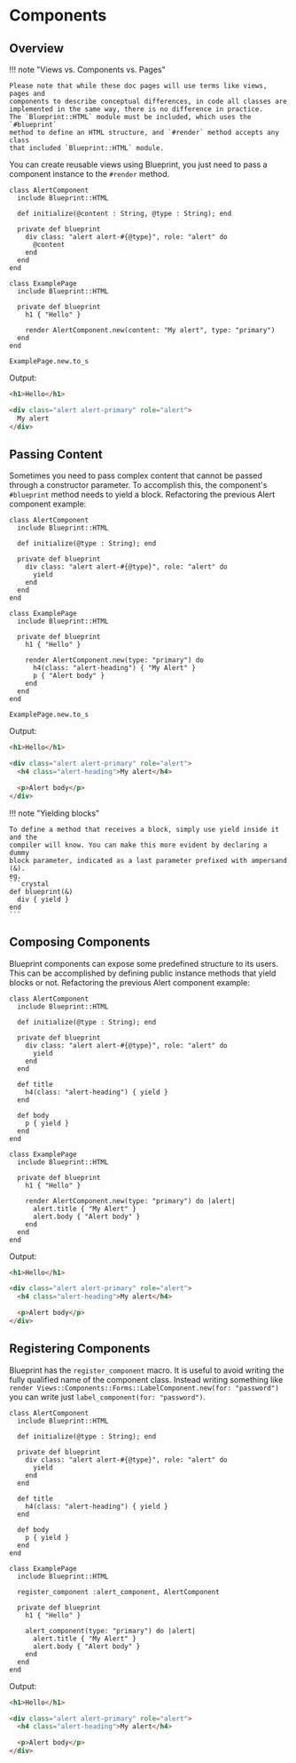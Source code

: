 # Components

## Overview

!!! note "Views vs. Components vs. Pages"

    Please note that while these doc pages will use terms like views, pages and
    components to describe conceptual differences, in code all classes are
    implemented in the same way, there is no difference in practice.
    The `Blueprint::HTML` module must be included, which uses the `#blueprint`
    method to define an HTML structure, and `#render` method accepts any class
    that included `Blueprint::HTML` module.

You can create reusable views using Blueprint, you just need to pass a component
instance to the `#render` method.

```crystal
class AlertComponent
  include Blueprint::HTML

  def initialize(@content : String, @type : String); end

  private def blueprint
    div class: "alert alert-#{@type}", role: "alert" do
      @content
    end
  end
end

class ExamplePage
  include Blueprint::HTML

  private def blueprint
    h1 { "Hello" }

    render AlertComponent.new(content: "My alert", type: "primary")
  end
end

ExamplePage.new.to_s
```

Output:

```html
<h1>Hello</h1>

<div class="alert alert-primary" role="alert">
  My alert
</div>
```

## Passing Content

Sometimes you need to pass complex content that cannot be passed through a
constructor parameter. To accomplish this, the component's `#blueprint` method needs to
yield a block. Refactoring the previous Alert component
example:

```crystal
class AlertComponent
  include Blueprint::HTML

  def initialize(@type : String); end

  private def blueprint
    div class: "alert alert-#{@type}", role: "alert" do
      yield
    end
  end
end

class ExamplePage
  include Blueprint::HTML

  private def blueprint
    h1 { "Hello" }

    render AlertComponent.new(type: "primary") do
      h4(class: "alert-heading") { "My Alert" }
      p { "Alert body" }
    end
  end
end

ExamplePage.new.to_s
```

Output:

```html
<h1>Hello</h1>

<div class="alert alert-primary" role="alert">
  <h4 class="alert-heading">My alert</h4>

  <p>Alert body</p>
</div>
```

!!! note "Yielding blocks"

    To define a method that receives a block, simply use yield inside it and the
    compiler will know. You can make this more evident by declaring a dummy
    block parameter, indicated as a last parameter prefixed with ampersand (&).
    eg.
    ```crystal
    def blueprint(&)
      div { yield }
    end
    ```

## Composing Components

Blueprint components can expose some predefined structure to its users. This
can be accomplished by defining public instance methods that yield blocks
or not. Refactoring the previous Alert component example:

```crystal
class AlertComponent
  include Blueprint::HTML

  def initialize(@type : String); end

  private def blueprint
    div class: "alert alert-#{@type}", role: "alert" do
      yield
    end
  end

  def title
    h4(class: "alert-heading") { yield }
  end

  def body
    p { yield }
  end
end

class ExamplePage
  include Blueprint::HTML

  private def blueprint
    h1 { "Hello" }

    render AlertComponent.new(type: "primary") do |alert|
      alert.title { "My Alert" }
      alert.body { "Alert body" }
    end
  end
end
```

Output:

```html
<h1>Hello</h1>

<div class="alert alert-primary" role="alert">
  <h4 class="alert-heading">My alert</h4>

  <p>Alert body</p>
</div>
```

## Registering Components

Blueprint has the `register_component` macro. It is useful to avoid writing the
fully qualified name of the component class. Instead writing something like
`render Views::Components::Forms::LabelComponent.new(for: "password")` you
can write just `label_component(for: "password")`.

```crystal
class AlertComponent
  include Blueprint::HTML

  def initialize(@type : String); end

  private def blueprint
    div class: "alert alert-#{@type}", role: "alert" do
      yield
    end
  end

  def title
    h4(class: "alert-heading") { yield }
  end

  def body
    p { yield }
  end
end

class ExamplePage
  include Blueprint::HTML

  register_component :alert_component, AlertComponent

  private def blueprint
    h1 { "Hello" }

    alert_component(type: "primary") do |alert|
      alert.title { "My Alert" }
      alert.body { "Alert body" }
    end
  end
end
```

Output:

```html
<h1>Hello</h1>

<div class="alert alert-primary" role="alert">
  <h4 class="alert-heading">My alert</h4>

  <p>Alert body</p>
</div>
```
